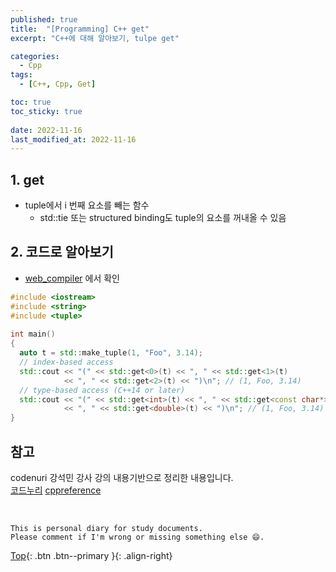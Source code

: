 ```yaml
---
published: true
title:  "[Programming] C++ get"
excerpt: "C++에 대해 알아보기, tulpe get"

categories:
  - Cpp
tags:
  - [C++, Cpp, Get]

toc: true
toc_sticky: true
 
date: 2022-11-16
last_modified_at: 2022-11-16
---
```


## 1. get
- tuple에서 i 번째 요소를 빼는 함수
  - std::tie 또는 structured binding도 tuple의 요소를 꺼내올 수 있음

## 2. 코드로 알아보기
- [web_compiler](https://godbolt.org/) 에서 확인

```cpp
#include <iostream>
#include <string>
#include <tuple>
 
int main()
{
  auto t = std::make_tuple(1, "Foo", 3.14);
  // index-based access
  std::cout << "(" << std::get<0>(t) << ", " << std::get<1>(t)
            << ", " << std::get<2>(t) << ")\n"; // (1, Foo, 3.14)
  // type-based access (C++14 or later)
  std::cout << "(" << std::get<int>(t) << ", " << std::get<const char*>(t)
            << ", " << std::get<double>(t) << ")\n"; // (1, Foo, 3.14)
}
```

## 참고
codenuri 강석민 강사 강의 내용기반으로 정리한 내용입니다.  
[코드누리](https://github.com/codenuri)
[cppreference](https://en.cppreference.com/w/cpp/utility/tuple/get)

<br>

    This is personal diary for study documents.
    Please comment if I'm wrong or missing something else 😄. 

[Top](#){: .btn .btn--primary }{: .align-right}